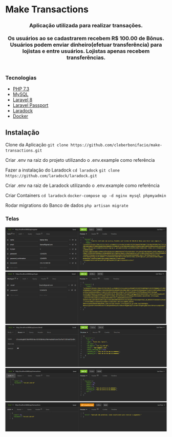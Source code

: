 # Make Transactions

<h3 align="center">
   Aplicação utilizada para realizar transações.<br><br> Os usuários ao se cadastrarem recebem R$ 100.00 de Bônus. Usuários podem enviar dinheiro(efetuar transferência) para lojistas e entre usuários. Lojistas apenas recebem transferências.
   <br><br>
</h3>

### Tecnologias
-   [PHP 7.3](https://www.php.net/)
-   [MySQL](https://www.mysql.com/)
-   [Laravel 8](https://laravel.com/)
-   [Laravel Passport](https://laravel.com/docs/8.x/passport)
-   [Laradock](https://laradock.io/)
-   [Docker](https://www.docker.com/)


## Instalação

Clone da Aplicação
  `git clone https://github.com/cleberbonifacio/make-transactions.git`

Criar .env na raiz do projeto utilizando o .env.example como referência

Fazer a instalação do Laradock
  `cd laradock`
  `git clone https://github.com/laradock/laradock.git`
  
Criar .env na raiz de Laradock utilizando o .env.example como referência

Criar Containers
  `cd laradock`
  `docker-compose up -d nginx mysql phpmyadmin`

Rodar migrations do Banco de dados
  `php artisan migrate`

### Telas
  
  <img src="https://github.com/cleberbonifacio/make-transactions/blob/main/prints/registerUser.PNG">
  <img src="https://github.com/cleberbonifacio/make-transactions/blob/main/prints/loginUser.PNG">
  <img src="https://github.com/cleberbonifacio/make-transactions/blob/main/prints/detailUser.PNG">
  <img src="https://github.com/cleberbonifacio/make-transactions/blob/main/prints/authorized.PNG">
  <img src="https://github.com/cleberbonifacio/make-transactions/blob/main/prints/Unauthorized.PNG">
  
  


